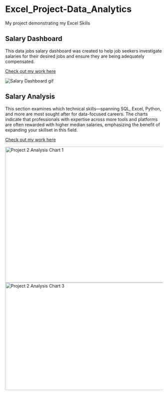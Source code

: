 # Excel_Project-Data_Analytics
My project demonstrating my Excel Skills

## Salary Dashboard
This data jobs salary dashboard was created to help job seekers investigate salaries for their desired jobs and ensure they are being adequately compensated.

[Check out my work here](Project_1-Dashboard)

![Salary Dashboard gif](https://github.com/user-attachments/assets/89705582-51e6-4731-8220-aeeeecd07f00)


## Salary Analysis
This section examines which technical skills—spanning SQL, Excel, Python, and more are most sought after for data-focused careers. The charts indicate that professionals with expertise across more tools and platforms are often rewarded with higher median salaries, emphasizing the benefit of expanding your skillset in this field.

[Check out my work here](Project_2-Analysis)

<img width="707" height="435" alt="Project 2 Analysis Chart 1" src="https://github.com/user-attachments/assets/209f7d77-260a-45a6-ba6b-7ace99df4fee" />
<img width="520" height="344" alt="Project 2 Analysis Chart 3" src="https://github.com/user-attachments/assets/58752937-253d-4f5c-b43c-0e336b7e3112" />
